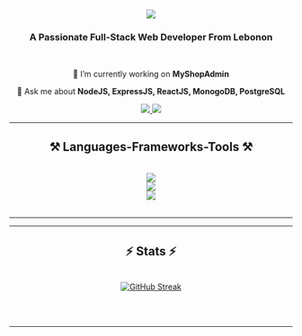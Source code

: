 <h1 align="center">
    <img src="https://readme-typing-svg.herokuapp.com/?font=Righteous&size=35&center=true&vCenter=true&width=500&height=70&duration=4000&lines=Hi+There!+👋;+I'm+Ali+Kamar!;" />
</h1>

<h3 align="center">A Passionate Full-Stack Web Developer From Lebonon</h3>

<br/>

<div align="center">
 
 🔭 I’m currently working on **MyShopAdmin**

💬 Ask me about **NodeJS, ExpressJS, ReactJS, MonogoDB, PostgreSQL**

 </div>
 
<div align="center"> 
  <a href="mailto:alykamarr@gmail.com">
    <img src="https://img.shields.io/badge/Gmail-333333?style=for-the-badge&logo=gmail&logoColor=red" />
  </a>
  <a href="https://www.linkedin.com/in/alii-kamar" target="_blank">
    <img src="https://img.shields.io/badge/LinkedIn-0077B5?style=for-the-badge&logo=linkedin&logoColor=white" target="_blank" />
  </a>
</div>

 <hr/>
 
<h2 align="center">⚒️ Languages-Frameworks-Tools ⚒️</h2>
<br/>
<div align="center">
    <img src="https://skillicons.dev/icons?i=react,express,nodejs" />
    <br/>
    <img src="https://skillicons.dev/icons?i=html,css,javascript,php,mongodb,postgresql" />
    <br/>
    <img src="https://skillicons.dev/icons?i=java,mysql,tailwind,vscode,github,git,bootstrap" /><br>
</div>

<br/>
<hr/>

<hr/>

<h2 align="center">⚡ Stats ⚡</h2>
<br>
<div align=center>
  <a href="https://git.io/streak-stats"><img src="https://streak-stats.demolab.com?user=ali-kamar&theme=transparent" alt="GitHub Streak" /></a>
</div>

<br/><br/>

<hr/>

<br/>

<br/>
